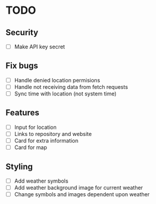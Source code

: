 # TODO

## Security

- [ ] Make API key secret

## Fix bugs

- [ ] Handle denied location permisions
- [ ] Handle not receiving data from fetch requests
- [ ] Sync time with location (not system time)

## Features

- [ ] Input for location
- [ ] Links to repository and website
- [ ] Card for extra information
- [ ] Card for map

## Styling

- [ ] Add weather symbols
- [ ] Add weather background image for current weather
- [ ] Change symbols and images dependent upon weather
